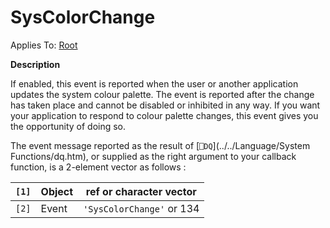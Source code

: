 




<h1 class="heading"><span class="name">SysColorChange</span></h1>

Applies To: [Root](./root.md)


**Description**


If enabled, this event is reported when the user or another application updates the system colour palette. The event is reported after the change has taken place and cannot be disabled or inhibited in any way. If you want your application to respond to colour palette changes, this event gives you the opportunity of doing so.


The event message reported as the result of [`⎕DQ`](../../Language/System Functions/dq.htm), or supplied as the right argument to your callback function, is a 2-element vector as follows :


| `[1]` | Object | ref or character vector |
| --- | --- | ---  |
| `[2]` | Event | `'SysColorChange'` or 134 |



